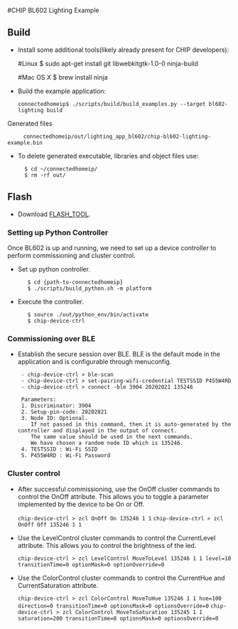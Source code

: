 #CHIP BL602 Lighting Example

## Build

-   Install some additional tools(likely already present for CHIP developers):

    #Linux \$ sudo apt-get install git libwebkitgtk-1.0-0 ninja-build

    #Mac OS X \$ brew install ninja

*   Build the example application:

    `connectedhomeip$ ./scripts/build/build_examples.py --target bl602-lighting build`

Generated files

         connectedhomeip/out/lighting_app_bl602/chip-bl602-lighting-example.bin

-   To delete generated executable, libraries and object files use:

          $ cd ~/connectedhomeip/
          $ rm -rf out/

## Flash

-   Download [FLASH_TOOL](https://dev.bouffalolab.com/download/).

### Setting up Python Controller

Once BL602 is up and running, we need to set up a device controller to perform
commissioning and cluster control.

-   Set up python controller.

           $ cd {path-to-connectedhomeip}
           $ ./scripts/build_python.sh -m platform

-   Execute the controller.

           $ source ./out/python_env/bin/activate
           $ chip-device-ctrl

### Commissioning over BLE

-   Establish the secure session over BLE. BLE is the default mode in the
    application and is configurable through menuconfig.

         - chip-device-ctrl > ble-scan
         - chip-device-ctrl > set-pairing-wifi-credential TESTSSID P455W4RD
         - chip-device-ctrl > connect -ble 3904 20202021 135246

         Parameters:
         1. Discriminator: 3904
         2. Setup-pin-code: 20202021
         3. Node ID: Optional.
            If not passed in this command, then it is auto-generated by the controller and displayed in the output of connect.
            The same value should be used in the next commands.
            We have chosen a random node ID which is 135246.
         4. TESTSSID : Wi-Fi SSID
         5. P455W4RD : Wi-Fi Password

### Cluster control

-   After successful commissioning, use the OnOff cluster commands to control
    the OnOff attribute. This allows you to toggle a parameter implemented by
    the device to be On or Off.

    `chip-device-ctrl > zcl OnOff On 135246 1 1`
    `chip-device-ctrl > zcl OnOff Off 135246 1 1`

-   Use the LevelControl cluster commands to control the CurrentLevel attribute.
    This allows you to control the brightness of the led.

    `chip-device-ctrl > zcl LevelControl MoveToLevel 135246 1 1 level=10 transitionTime=0 optionMask=0 optionOverride=0`

-   Use the ColorControl cluster commands to control the CurrentHue and
    CurrentSaturation attribute.

    `chip-device-ctrl > zcl ColorControl MoveToHue 135246 1 1 hue=100 direction=0 transitionTime=0 optionsMask=0 optionsOverride=0`
    `chip-device-ctrl > zcl ColorControl MoveToSaturation 135245 1 1 saturation=200 transitionTime=0 optionsMask=0 optionsOverride=0`
